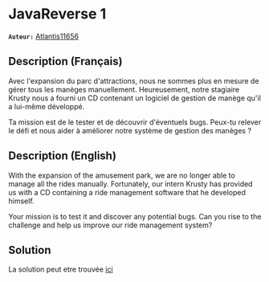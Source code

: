 # JavaReverse 1
**`Auteur:`** [Atlantis11656](https://github.com/MassinissaDjellouli)

## Description (Français)
Avec l'expansion du parc d'attractions, nous ne sommes plus en mesure de gérer tous les manèges manuellement. Heureusement, notre stagiaire Krusty nous a fourni un CD contenant un logiciel de gestion de manège qu'il a lui-même développé.

Ta mission est de le tester et de découvrir d'éventuels bugs. Peux-tu relever le défi et nous aider à améliorer notre système de gestion des manèges ?
## Description (English)
With the expansion of the amusement park, we are no longer able to manage all the rides manually. Fortunately, our intern Krusty has provided us with a CD containing a ride management software that he developed himself.

Your mission is to test it and discover any potential bugs. Can you rise to the challenge and help us improve our ride management system?
## Solution

La solution peut etre trouvée [ici](./Solution/WRITEUP.MD)
